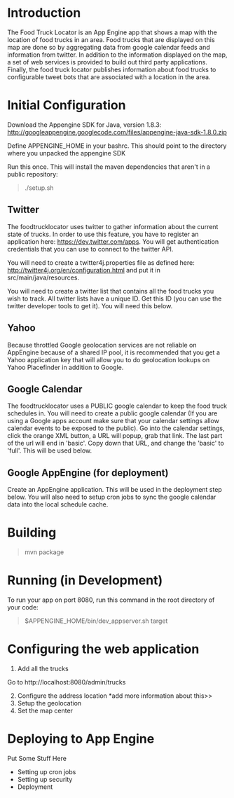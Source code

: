 # Introduction

The Food Truck Locator is an App Engine app that shows a map with the location of food trucks in an area.  Food trucks that are displayed on this map are done so by aggregating data from google calendar feeds and information from twitter.  In addition to the information displayed on the map, a set of web services is provided to build out third party applications.  Finally, the food truck locator publishes information about food trucks to configurable tweet bots that are associated with a location in the area.

# Initial Configuration

Download the Appengine SDK for Java, version 1.8.3: http://googleappengine.googlecode.com/files/appengine-java-sdk-1.8.0.zip

Define APPENGINE_HOME in your bashrc.  This should point to the directory where you unpacked the appengine SDK

Run this once.  This will install the maven dependencies that aren't in a public repository:

> ./setup.sh

## Twitter

The foodtrucklocator uses twitter to gather information about the current state of trucks.  In order to use this feature, you have to register an application here: https://dev.twitter.com/apps.  You will get authentication credentials that you can use to connect to the twitter API.  

You will need to create a twitter4j.properties file as defined here: http://twitter4j.org/en/configuration.html and put it in src/main/java/resources.

You will need to create a twitter list that contains all the food trucks you wish to track.  All twitter lists have a unique ID.  Get this ID (you can use the twitter developer tools to get it).  You will need this below.

## Yahoo

Because throttled Google geolocation services are not reliable on AppEngine because of a shared IP pool, it is recommended that you get a Yahoo application key that will allow you to do geolocation lookups on Yahoo Placefinder in addition to Google.  

## Google Calendar

The foodtrucklocator uses a PUBLIC google calendar to keep the food truck schedules in.  You will need to create a public google calendar (If you are using a Google apps account make sure that your calendar settings allow calendar events to be exposed to the public).  Go into the calendar settings, click the orange XML button, a URL will popup, grab that link.  The last part of the url will end in 'basic'.  Copy down that URL, and change the 'basic' to 'full'.  This will be used below.

## Google AppEngine (for deployment)

Create an AppEngine application.  This will be used in the deployment step below.  You will also need to setup cron jobs to sync the google calendar data into the local schedule cache.

# Building

> mvn package

# Running (in Development)

To run your app on port 8080, run this command in the root directory of your code:

> $APPENGINE_HOME/bin/dev_appserver.sh target

# Configuring the web application

1. Add all the trucks

Go to http://localhost:8080/admin/trucks

2. Configure the address location *add more information about this>>
3. Setup the geolocation
4. Set the map center

# Deploying to App Engine

Put Some Stuff Here

* Setting up cron jobs
* Setting up security
* Deployment



